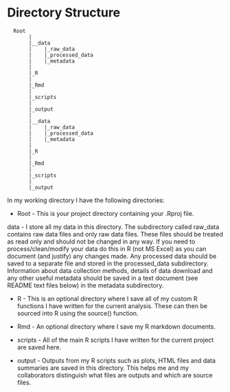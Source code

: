 # Directory Structure
      Root 
           |
           |__data
           |    |_raw_data
           |    |_processed_data
           |    |_metadata
           |
           |_R
           |
           |_Rmd
           |
           |_scripts
           |
           |_output
           |
           |__data
           |    |_raw_data
           |    |_processed_data
           |    |_metadata
           |
           |_R
           |
           |_Rmd
           |
           |_scripts
           |
           |_output

In my working directory I have the following directories:

- Root - This is your project directory containing your .Rproj file.

data - I store all my data in this directory. The subdirectory called raw_data contains raw data files and only raw data files. These files should be treated as read only and should not be changed in any way. If you need to process/clean/modify your data do this in R (not MS Excel) as you can document (and justify) any changes made. Any processed data should be saved to a separate file and stored in the processed_data subdirectory. Information about data collection methods, details of data download and any other useful metadata should be saved in a text document (see README text files below) in the metadata subdirectory.

- R - This is an optional directory where I save all of my custom R functions I have written for the current analysis. These can then be sourced into R using the source() function.

- Rmd - An optional directory where I save my R markdown documents.

- scripts - All of the main R scripts I have written for the current project are saved here.

- output - Outputs from my R scripts such as plots, HTML files and data summaries are saved in this directory. This helps me and my collaborators distinguish what files are outputs and which are source files.
